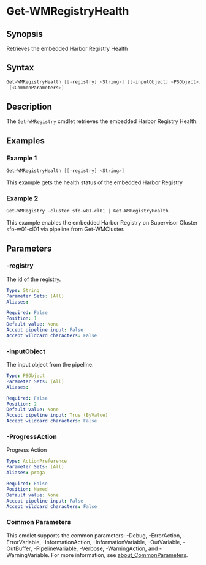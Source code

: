 # Get-WMRegistryHealth

## Synopsis

Retrieves the embedded Harbor Registry Health

## Syntax

```powershell
Get-WMRegistryHealth [[-registry] <String>] [[-inputObject] <PSObject>] [-ProgressAction <ActionPreference>]
 [<CommonParameters>]
```

## Description

The `Get-WMRegistry` cmdlet retrieves the embedded Harbor Registry Health.

## Examples

### Example 1

```powershell
Get-WMRegistryHealth [[-registry] <String>] 
```

This example gets the health status of the embedded Harbor Registry

### Example 2

```powershell
Get-WMRegistry -cluster sfo-w01-cl01 | Get-WMRegistryHealth
```

This example enables the embedded Harbor Registry on Supervisor Cluster sfo-w01-cl01 via pipeline from Get-WMCluster.

## Parameters

### -registry

The id of the registry.

```yaml
Type: String
Parameter Sets: (All)
Aliases:

Required: False
Position: 1
Default value: None
Accept pipeline input: False
Accept wildcard characters: False
```

### -inputObject

The input object from the pipeline.

```yaml
Type: PSObject
Parameter Sets: (All)
Aliases:

Required: False
Position: 2
Default value: None
Accept pipeline input: True (ByValue)
Accept wildcard characters: False
```

### -ProgressAction

Progress Action

```yaml
Type: ActionPreference
Parameter Sets: (All)
Aliases: proga

Required: False
Position: Named
Default value: None
Accept pipeline input: False
Accept wildcard characters: False
```

### Common Parameters

This cmdlet supports the common parameters: -Debug, -ErrorAction, -ErrorVariable, -InformationAction, -InformationVariable, -OutVariable, -OutBuffer, -PipelineVariable, -Verbose, -WarningAction, and -WarningVariable. For more information, see [about_CommonParameters](http://go.microsoft.com/fwlink/?LinkID=113216).
